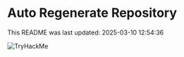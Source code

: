 # Auto Regenerate Repository

This README was last updated: 2025-03-10 12:54:36

 ![TryHackMe](https://tryhackme.com/badge/533634)